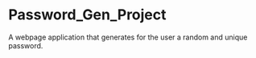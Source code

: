 # Password_Gen_Project
A webpage application that generates for the user a random and unique password.
